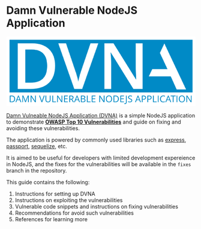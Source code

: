 # Damn Vulnerable NodeJS Application

![dvna-logo](resources/dvna.png)

[Damn Vulneable NodeJS Application (DVNA)](https://github.com/appsecco/dvna) is a simple NodeJS application to demonstrate [**OWASP Top 10 Vulnerabilities**](https://www.owasp.org/index.php/Category:OWASP_Top_Ten_Project#OWASP_Top_10_for_2013) and guide on fixing and avoiding these vulnerabilities. 

The application is powered by commonly used libraries such as [express](https://www.npmjs.com/package/express), [passport](https://www.npmjs.com/package/passport), [sequelize](https://www.npmjs.com/package/sequelize), etc.

It is aimed to be useful for developers with limited development expereience in NodeJS, and the fixes for the vulnerabilities will be available in the `fixes` branch in the repository.

This guide contains the following:

1. Instructions for setting up DVNA
2. Instructions on exploiting the vulnerabilities
3. Vulnerable code snippets and instructions on fixing vulnerabilities
4. Recommendations for avoid such vulnerabilities
5. References for learning more
